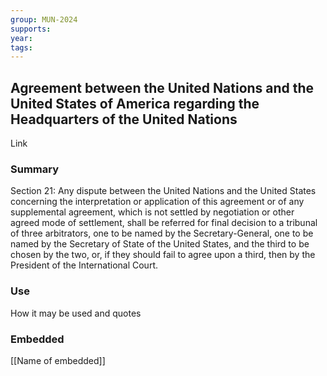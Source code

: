 ```yaml
---
group: MUN-2024
supports: 
year: 
tags:
---
```

## Agreement between the United Nations and the United States of America regarding the Headquarters of the United Nations

Link

### Summary

Section 21:
Any dispute between the United Nations and the United States concerning the interpretation or application of this agreement or of any supplemental agreement, which is not settled by negotiation or other agreed mode of settlement, shall be referred for final decision to a tribunal of three arbitrators, one to be named by the Secretary-General, one to be named by the Secretary of State of the United States, and the third to be chosen by the two, or, if they should fail to agree upon a third, then by the President of the International Court.
### Use

How it may be used and quotes

### Embedded

[[Name of embedded]]